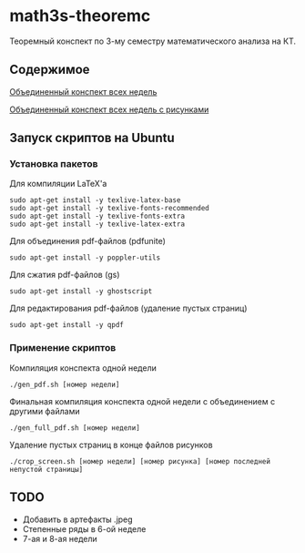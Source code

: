 # math3s-theoremc

Теоремный конспект по 3-му семестру математического анализа на КТ.

## Содержимое

[Объединенный конспект всех недель](full_conspect.pdf)

[Объединенный конспект всех недель с рисунками](full_conspect_screen.pdf)

## Запуск скриптов на Ubuntu

### Установка пакетов

Для компиляции LaTeX'а
```
sudo apt-get install -y texlive-latex-base
sudo apt-get install -y texlive-fonts-recommended
sudo apt-get install -y texlive-fonts-extra 
sudo apt-get install -y texlive-latex-extra
```

Для объединения pdf-файлов (pdfunite)
```
sudo apt-get install -y poppler-utils
```

Для сжатия pdf-файлов (gs)
```
sudo apt-get install -y ghostscript
```

Для редактирования pdf-файлов (удаление пустых страниц)
```
sudo apt-get install -y qpdf
```

### Применение скриптов

Компиляция конспекта одной недели
```
./gen_pdf.sh [номер недели]
```

Финальная компиляция конспекта одной недели с объединением с другими файлами
```
./gen_full_pdf.sh [номер недели]
```

Удаление пустых страниц в конце файлов рисунков
```
./crop_screen.sh [номер недели] [номер рисунка] [номер последней непустой страницы]
```

## TODO

* Добавить в артефакты .jpeg
* Степенные ряды в 6-ой неделе
* 7-ая и 8-ая недели
